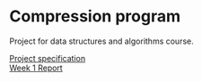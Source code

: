 # Compression program

Project for data structures and algorithms course.  


[Project specification](https://github.com/Scarrat/tiralabra/tree/main/documentation)  
[Week 1 Report](https://github.com/Scarrat/tiralabra/blob/main/documentation/weekly%20reports/week1report.md)
